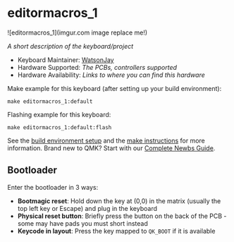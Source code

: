 # editormacros_1

![editormacros_1](imgur.com image replace me!)

*A short description of the keyboard/project*

* Keyboard Maintainer: [WatsonJay](https://github.com/WatsonJay)
* Hardware Supported: *The PCBs, controllers supported*
* Hardware Availability: *Links to where you can find this hardware*

Make example for this keyboard (after setting up your build environment):

    make editormacros_1:default

Flashing example for this keyboard:

    make editormacros_1:default:flash

See the [build environment setup](https://docs.qmk.fm/#/getting_started_build_tools) and the [make instructions](https://docs.qmk.fm/#/getting_started_make_guide) for more information. Brand new to QMK? Start with our [Complete Newbs Guide](https://docs.qmk.fm/#/newbs).

## Bootloader

Enter the bootloader in 3 ways:

* **Bootmagic reset**: Hold down the key at (0,0) in the matrix (usually the top left key or Escape) and plug in the keyboard
* **Physical reset button**: Briefly press the button on the back of the PCB - some may have pads you must short instead
* **Keycode in layout**: Press the key mapped to `QK_BOOT` if it is available
